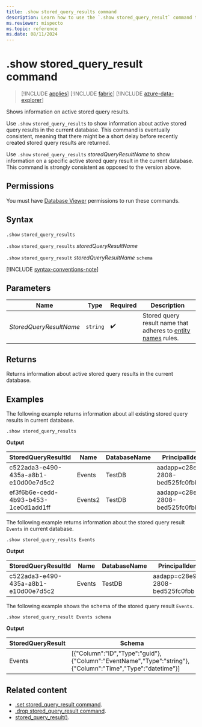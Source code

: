 ```yaml
---
title: .show stored_query_results command
description: Learn how to use the `.show stored_query_result` command to show information on active query results.
ms.reviewer: mispecto
ms.topic: reference
ms.date: 08/11/2024
---
```


# .show stored_query_result command

> [!INCLUDE [applies](../includes/applies-to-version/applies.md)] [!INCLUDE [fabric](../includes/applies-to-version/fabric.md)] [!INCLUDE [azure-data-explorer](../includes/applies-to-version/azure-data-explorer.md)]

Shows information on active stored query results.

Use `.show` `stored_query_results` to show information about active stored query results in the current database. This command is eventually consistent, meaning that there might be a short delay before recently created stored query results are returned.

Use `.show` `stored_query_results` *storedQueryResultName* to show information on a specific active stored query result in the current database. This command is strongly consistent as opposed to the version above.

## Permissions

You must have [Database Viewer](../access-control/role-based-access-control.md) permissions to run these commands.

## Syntax

`.show` `stored_query_results`

`.show` `stored_query_results` *storedQueryResultName*

`.show` `stored_query_result` *storedQueryResultName* `schema`

[!INCLUDE [syntax-conventions-note](../includes/syntax-conventions-note.md)]

## Parameters

|Name|Type|Required|Description|
|--|--|--|--|
| *StoredQueryResultName* | `string` |  :heavy_check_mark: | Stored query result name that adheres to [entity names](../query/schema-entities/entity-names.md) rules.|

## Returns

Returns information about active stored query results in the current database.

## Examples

The following example returns information about all existing stored query results in current database.

```kusto
.show stored_query_results
```

**Output**

| StoredQueryResultId | Name | DatabaseName | PrincipalIdentity | SizeInBytes | RowCount | CreatedOn | ExpiresOn |
| ------------------- | ---- | ------------ | ----------------- | ----------- | -------- | --------- | --------- |
| c522ada3-e490-435a-a8b1-e10d00e7d5c2 | Events | TestDB | aadapp=c28e9b80-2808-bed525fc0fbb | 104372 | 1000000 | 2020-10-07 14:26:49.6971487 | 2020-10-08 14:26:49.6971487 |
| ef3f6b6e-cedd-4b93-b453-1ce0d1add1ff | Events2 | TestDB | aadapp=c28e9b80-2808-bed525fc0fbb | 104410 | 1000000 | 2020-10-07 14:26:52.2100315 | 2020-10-08 14:26:52.2100315 |


The following example returns information about the stored query result `Events` in current database.

```kusto
.show stored_query_results Events
```

**Output**

| StoredQueryResultId | Name | DatabaseName | PrincipalIdentity | SizeInBytes | RowCount | CreatedOn | ExpiresOn |
| ------------------- | ---- | ------------ | ----------------- | ----------- | -------- | --------- | --------- |
| c522ada3-e490-435a-a8b1-e10d00e7d5c2 | Events | TestDB | aadapp=c28e9b80-2808-bed525fc0fbb | 104372 | 1000000 | 2020-10-07 14:26:49.6971487 | 2020-10-08 14:26:49.6971487 |

The following example shows the schema of the stored query result `Events`.

```kusto
.show stored_query_result Events schema
```

**Output**

| StoredQueryResult | Schema |
| ------------------- | ---- |
| Events | [{"Column":"ID","Type":"guid"},{"Column":"EventName","Type":"string"},{"Column":"Time","Type":"datetime"}] |

## Related content

* [.set stored_query_result command](set-stored-query-result-command.md).
* [.drop stored_query_result command](drop-stored-query-result-command.md).
* [stored_query_result()](../query/stored-query-result-function.md).
